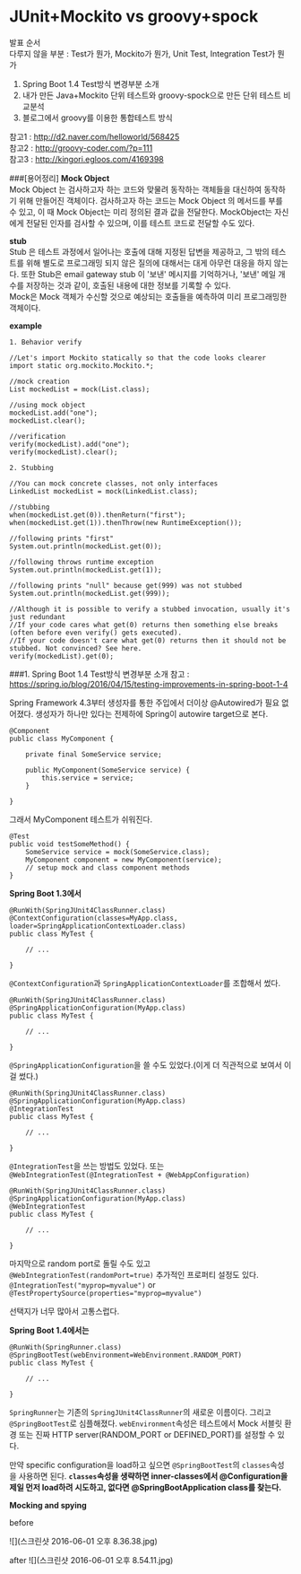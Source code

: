 # JUnit+Mockito vs groovy+spock

발표 순서<br>
다루지 않을 부분 : Test가 뭔가, Mockito가 뭔가, Unit Test, Integration Test가 뭔가

1. Spring Boot 1.4 Test방식 변경부분 소개 
2. 내가 만든 Java+Mockito 단위 테스트와 groovy-spock으로 만든 단위 테스트 비교분석
3. 블로그에서 groovy를 이용한 통합테스트 방식  

참고1 : http://d2.naver.com/helloworld/568425<br>
참고2 : http://groovy-coder.com/?p=111<br>
참고3 : http://kingori.egloos.com/4169398


###[용어정리]
**Mock Object**<br>
Mock Object 는 검사하고자 하는 코드와 맞물려 동작하는 객체들을 대신하여 동작하기 위해 만들어진 객체이다. 검사하고자 하는 코드는 Mock Object 의 메서드를 부를 수 있고, 이 때 Mock Object는 미리 정의된 결과 값을 전달한다. MockObject는 자신에게 전달된 인자를 검사할 수 있으며, 이를 테스트 코드로 전달할 수도 있다.

**stub**<br>
Stub 은 테스트 과정에서 일어나는 호출에 대해 지정된 답변을 제공하고, 그 밖의 테스트를 위해 별도로 프로그래밍 되지 않은 질의에 대해서는 대게 아무런 대응을 하지 않는다. 또한 Stub은 email gateway stub 이 '보낸' 메시지를 기억하거나, '보낸' 메일 개수를 저장하는 것과 같이, 호출된 내용에 대한 정보를 기록할 수 있다. <br>
Mock은 Mock 객체가 수신할 것으로 예상되는 호출들을 예측하여 미리 프로그래밍한 객체이다. 

**example**<br>
```
1. Behavior verify

//Let's import Mockito statically so that the code looks clearer
import static org.mockito.Mockito.*;

//mock creation
List mockedList = mock(List.class);

//using mock object
mockedList.add("one");
mockedList.clear();

//verification
verify(mockedList).add("one");
verify(mockedList).clear();

2. Stubbing

//You can mock concrete classes, not only interfaces
LinkedList mockedList = mock(LinkedList.class);

//stubbing
when(mockedList.get(0)).thenReturn("first");
when(mockedList.get(1)).thenThrow(new RuntimeException());

//following prints "first"
System.out.println(mockedList.get(0));

//following throws runtime exception
System.out.println(mockedList.get(1));

//following prints "null" because get(999) was not stubbed
System.out.println(mockedList.get(999));

//Although it is possible to verify a stubbed invocation, usually it's just redundant
//If your code cares what get(0) returns then something else breaks (often before even verify() gets executed).
//If your code doesn't care what get(0) returns then it should not be stubbed. Not convinced? See here.
verify(mockedList).get(0);
```

###1. Spring Boot 1.4 Test방식 변경부분 소개
참고 : https://spring.io/blog/2016/04/15/testing-improvements-in-spring-boot-1-4<br>

Spring Framework 4.3부터 생성자를 통한 주입에서 더이상 @Autowired가 필요 없어졌다. 생성자가 하나만 있다는 전제하에 Spring이 autowire target으로 본다.
```
@Component
public class MyComponent {
    
    private final SomeService service;

    public MyComponent(SomeService service) {
        this.service = service;
    }

} 
```
그래서 MyComponent 테스트가 쉬워진다.
```
@Test
public void testSomeMethod() {
    SomeService service = mock(SomeService.class);
    MyComponent component = new MyComponent(service);
    // setup mock and class component methods
}
```

**Spring Boot 1.3에서**<br>
```
@RunWith(SpringJUnit4ClassRunner.class)
@ContextConfiguration(classes=MyApp.class, loader=SpringApplicationContextLoader.class)
public class MyTest {

    // ...

}
```
`@ContextConfiguration`과 `SpringApplicationContextLoader`를 조합해서 썼다.

```
@RunWith(SpringJUnit4ClassRunner.class)
@SpringApplicationConfiguration(MyApp.class)
public class MyTest {

    // ...

}
```
`@SpringApplicationConfiguration`을 쓸 수도 있었다.(이게 더 직관적으로 보여서 이걸 썼다.)

```
@RunWith(SpringJUnit4ClassRunner.class)
@SpringApplicationConfiguration(MyApp.class)
@IntegrationTest
public class MyTest {

    // ...

}
```
`@IntegrationTest`을 쓰는 방법도 있었다. 또는 `@WebIntegrationTest(@IntegrationTest + @WebAppConfiguration)`
```
@RunWith(SpringJUnit4ClassRunner.class)
@SpringApplicationConfiguration(MyApp.class)
@WebIntegrationTest
public class MyTest {

    // ...

}
```

마지막으로 random port로 돌릴 수도 있고 `@WebIntegrationTest(randomPort=true)` 추가적인 프로퍼티 설정도 있다. `@IntegrationTest("myprop=myvalue")` or `@TestPropertySource(properties="myprop=myvalue")`

선택지가 너무 많아서 고통스럽다. 

**Spring Boot 1.4에서는**<br>
```
@RunWith(SpringRunner.class)
@SpringBootTest(webEnvironment=WebEnvironment.RANDOM_PORT)
public class MyTest {

    // ...
    
}
```
`SpringRunner`는 기존의 `SpringJUnit4ClassRunner`의 새로운 이름이다. 그리고
`@SpringBootTest`로 심플해졌다. `webEnvironment`속성은 테스트에서 Mock 서블릿 환경 또는 진짜 HTTP server(RANDOM_PORT or DEFINED_PORT)를 설정할 수 있다.

만약 specific configuration을 load하고 싶으면 `@SpringBootTest`의 `classes`속성을 사용하면 된다. **`classes`속성을 생략하면 inner-classes에서 @Configuration을 제일 먼저 load하려 시도하고, 없다면 @SpringBootApplication class를 찾는다.**

**Mocking and spying**<br>


before

![](스크린샷 2016-06-01 오후 8.36.38.jpg)

after
![](스크린샷 2016-06-01 오후 8.54.11.jpg)

